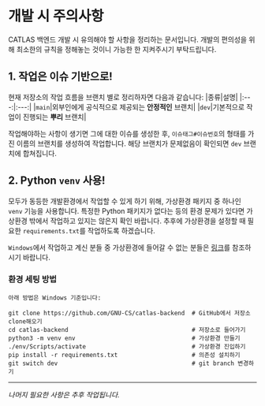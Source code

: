 # 개발 시 주의사항
CATLAS 백엔드 개발 시 유의해야 할 사항을 정리하는 문서입니다. 개발의 편의성을 위해 최소한의 규칙을 정해놓는 것이니 가능한 한 지켜주시기 부탁드립니다.

## 1. 작업은 이슈 기반으로!
현재 저장소의 작업 흐름을 브랜치 별로 정리하자면 다음과 같습니다:
|종류|설명|
|:---:|:---:|
|`main`|외부인에게 공식적으로 제공되는 **안정적인** 브랜치|
|`dev`|기본적으로 작업이 진행되는 **뿌리** 브랜치|

작업해야하는 사항이 생기면 그에 대한 이슈를 생성한 후, `이슈태그#이슈번호`의 형태를 가진 이름의 브랜치를 생성하여 작업합니다. 해당 브랜치가 문제없음이 확인되면 `dev` 브랜치에 합쳐집니다.

## 2. Python `venv` 사용!
모두가 동등한 개발환경에서 작업할 수 있게 하기 위해, 가상환경 패키지 중 하나인 `venv` 기능을 사용합니다. 특정한 Python 패키지가 없다는 등의 환경 문제가 있다면 가상환경 밖에서 작업하고 있지는 않은지 확인 바랍니다. 추후에 가상환경을 설정할 때 필요한 `requirements.txt`를 작업하도록 하겠습니다.

`Windows`에서 작업하고 계신 분들 중 가상환경에 들어갈 수 없는 분들은 [링크](https://hatchling13.github.io/windows-powershell-execution-policy/)를 참조하시기 바랍니다.

### 환경 세팅 방법
```
아래 방법은 Windows 기준입니다:

git clone https://github.com/GNU-CS/catlas-backend  # GitHub에서 저장소 clone해오기
cd catlas-backend                                   # 저장소로 들어가기
python3 -m venv env                                 # 가상환경 만들기
./env/Scripts/activate                              # 가상환경 진입하기
pip install -r requirements.txt                     # 의존성 설치하기
git switch dev                                      # git branch 변경하기
```

---

*나머지 필요한 사항은 추후 작업됩니다.*